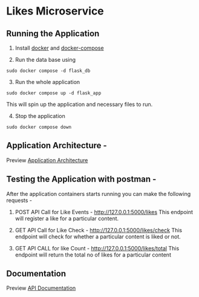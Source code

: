 # Likes Microservice

## Running the Application

1. Install [docker](https://docs.docker.com/engine/install/ubuntu/) and [docker-compose](https://docs.docker.com/compose/install/linux/#install-the-plugin-manually)

2. Run the data base using 

```
sudo docker compose -d flask_db
```
3. Run the whole application

```code
sudo docker compose up -d flask_app
```
This will spin up the application and necessary files to run.

4. Stop the application
```
sudo docker compose down
```

## Application Architecture - 

Preview [Application Architecture](https://drive.google.com/file/d/1CFswREFHfenRdeTtm7Ym8zynVCNQShaX/view)

## Testing the Application with postman - 
After the application containers starts running you can make the following requests - 

1. POST API Call for Like Events - 
http://127.0.0.1:5000/likes 
This endpoint will register a like for a particular content.

2. GET API Call for Like Check - 
http://127.0.0.1:5000/likes/check
This endpoint will check for whether a particular content is liked or not.

3. GET API CALL for like Count - 
http://127.0.0.1:5000/likes/total
This endpoint will return the total no of likes for a particular content

## Documentation

Preview [API Documentation](https://documenter.getpostman.com/view/13971988/2s93z9ciL8)